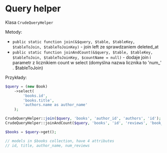 Query helper
===

Klasa `CrudeQueryHelper`

Metody:

- `public static function join(&$query, $table, $tableKey, $tableToJoin, $tableToJoinKey)` - join left ze sprawdzaniem deleted_at
- `public static function joinAndCount(&$query, $table, $tableKey, $tableToJoin, $tableToJoinKey, $countName = null)` - dodaje join i parametr z licznikiem count w select (domyślna nazwa licznika to 'num_' . $tableToJoin)

Przykłady:

```php
$query = (new Book)
    ->select(
        'books.id',
        'books.title',
        'authors.name as author_name'
    );

CrudeQueryHelper::join($query, 'books', 'author_id', 'authors', 'id');
CrudeQueryHelper::joinAndCount($query, 'books', 'id', 'reviews', 'book_id');

$books = $query->get();

// models in $books collection, have 4 attributes
// id, title, author_name, num_reviews
```
